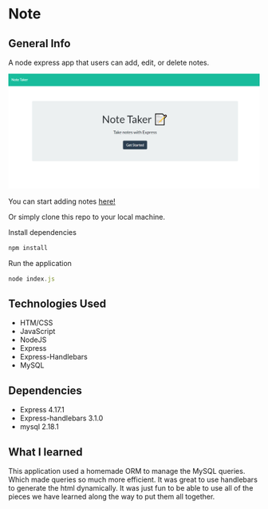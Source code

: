 # Note

## General Info

A node express app that users can add, edit, or delete notes.

![Note taker](./public/assets/images/homepage.png)

You can start adding notes [here!](https://obscure-mountain-46426.herokuapp.com/notes)

Or simply clone this repo to your local machine.

Install dependencies
```node.js
npm install
```

Run the application
```node.js
node index.js
```
## Technologies Used
* HTM/CSS
* JavaScript
* NodeJS
* Express
* Express-Handlebars
* MySQL

## Dependencies
* Express 4.17.1
* Express-handlebars 3.1.0
* mysql 2.18.1

## What I learned 

This application used a homemade ORM to manage the MySQL queries. Which made queries so much more efficient. It was great to use handlebars to generate the html dynamically. It was just fun to be able to use all of the pieces we have learned along the way to put them all together.  
  

